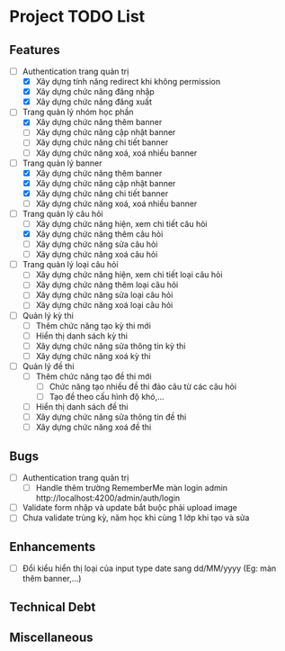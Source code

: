 # Project TODO List

## Features
- [ ] Authentication trang quản trị
  - [x] Xây dựng tính năng redirect khi không permission
  - [x] Xây dựng chức năng đăng nhập
  - [x] Xây dựng chức năng đăng xuất
- [ ] Trang quản lý nhóm học phần
  - [x] Xây dựng chức năng thêm banner
  - [ ] Xây dựng chức năng cập nhật banner
  - [ ] Xây dựng chức năng chi tiết banner
  - [ ] Xây dựng chức năng xoá, xoá nhiều banner
- [ ] Trang quản lý banner
  - [x] Xây dựng chức năng thêm banner
  - [x] Xây dựng chức năng cập nhật banner
  - [x] Xây dựng chức năng chi tiết banner
  - [ ] Xây dựng chức năng xoá, xoá nhiều banner
- [ ] Trang quản lý câu hỏi
  - [ ] Xây dựng chức năng hiện, xem chi tiết câu hỏi
  - [x] Xây dựng chức năng thêm câu hỏi
  - [ ] Xây dựng chức năng sửa câu hỏi
  - [ ] Xây dựng chức năng xoá câu hỏi
- [ ] Trang quản lý loại câu hỏi
  - [ ] Xây dựng chức năng hiện, xem chi tiết loại câu hỏi
  - [ ] Xây dựng chức năng thêm loại câu hỏi
  - [ ] Xây dựng chức năng sửa loại câu hỏi
  - [ ] Xây dựng chức năng xoá loại câu hỏi
- [ ] Quản lý kỳ thi
  - [ ] Thêm chức năng tạo kỳ thi mới
  - [ ] Hiển thị danh sách kỳ thi
  - [ ] Xây dựng chức năng sửa thông tin kỳ thi
  - [ ] Xây dựng chức năng xoá kỳ thi
- [ ] Quản lý đề thi
  - [ ] Thêm chức năng tạo đề thi mới
    - [ ] Chức năng tạo nhiều đề thi đảo câu từ các câu hỏi
    - [ ] Tạo đề theo cấu hình độ khó,...
  - [ ] Hiển thị danh sách đề thi
  - [ ] Xây dựng chức năng sửa thông tin đề thi
  - [ ] Xây dựng chức năng xoá đề thi

## Bugs
- [ ] Authentication trang quản trị
  - [ ] Handle thêm trường RememberMe màn login admin http://localhost:4200/admin/auth/login
- [ ] Validate form nhập và update bắt buộc phải upload image
- [ ] Chưa validate trùng kỳ, năm học khi cùng 1 lớp khi tạo và sửa

## Enhancements
- [ ] Đổi kiểu hiển thị loại của input type date sang dd/MM/yyyy (Eg: màn thêm banner,...)

## Technical Debt

## Miscellaneous

